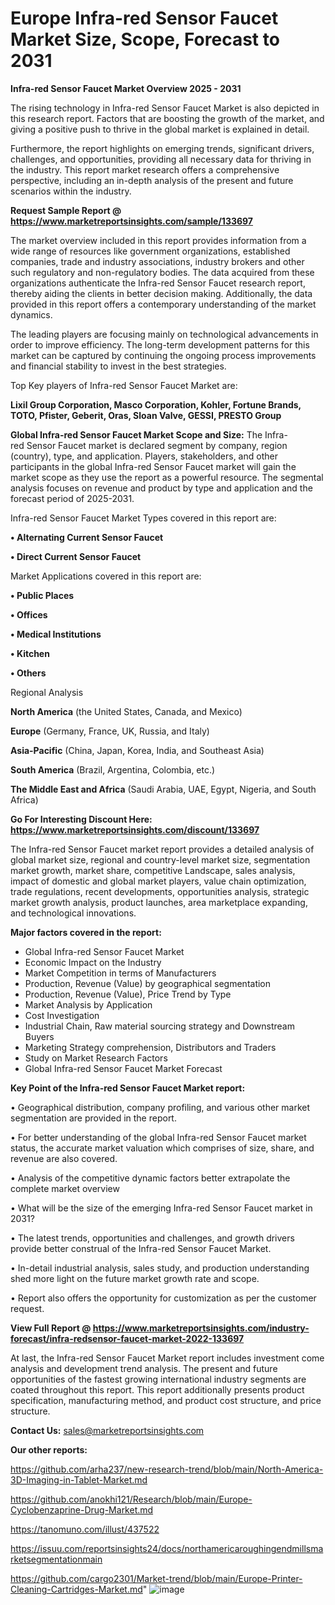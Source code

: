 # Europe Infra-red Sensor Faucet Market Size, Scope, Forecast to 2031

<Strong> Infra-red Sensor Faucet Market Overview 2025 - 2031</strong>

The rising technology in Infra-red Sensor Faucet Market is also depicted in this research report. Factors that are boosting the growth of the market, and giving a positive push to thrive in the global market is explained in detail.

Furthermore, the report highlights on emerging trends, significant drivers, challenges, and opportunities, providing all necessary data for thriving in the industry. This report market research offers a comprehensive perspective, including an in-depth analysis of the present and future scenarios within the industry.

<strong>Request Sample Report @ <a href=https://www.marketreportsinsights.com/sample/133697>https://www.marketreportsinsights.com/sample/133697</a></strong>

The market overview included in this report provides information from a wide range of resources like government organizations, established companies, trade and industry associations, industry brokers and other such regulatory and non-regulatory bodies. The data acquired from these organizations authenticate the Infra-red Sensor Faucet research report, thereby aiding the clients in better decision making. Additionally, the data provided in this report offers a contemporary understanding of the market dynamics.

The leading players are focusing mainly on technological advancements in order to improve efficiency. The long-term development patterns for this market can be captured by continuing the ongoing process improvements and financial stability to invest in the best strategies.

Top Key players of Infra-red Sensor Faucet Market are:

<strong>Lixil Group Corporation, Masco Corporation, Kohler, Fortune Brands, TOTO, Pfister, Geberit, Oras, Sloan Valve, GESSI, PRESTO Group</strong>

<strong><b>Global Infra-red Sensor Faucet Market Scope and Size:</b></strong>
The Infra-red Sensor Faucet market is declared segment by company, region (country), type, and application. Players, stakeholders, and other participants in the global Infra-red Sensor Faucet market will gain the market scope as they use the report as a powerful resource. The segmental analysis focuses on revenue and product by type and application and the forecast period of 2025-2031.

Infra-red Sensor Faucet Market Types covered in this report are:

<strong>• Alternating Current Sensor Faucet

• Direct Current Sensor Faucet</strong>

Market Applications covered in this report are:

<strong>• Public Places

• Offices

• Medical Institutions

• Kitchen

• Others</strong> 

Regional Analysis

<strong>North America</strong> (the United States, Canada, and Mexico)

<strong>Europe</strong> (Germany, France, UK, Russia, and Italy)

<strong>Asia-Pacific</strong> (China, Japan, Korea, India, and Southeast Asia)

<strong>South America</strong> (Brazil, Argentina, Colombia, etc.)

<strong>The Middle East and Africa</strong> (Saudi Arabia, UAE, Egypt, Nigeria, and South Africa)

<strong>Go For Interesting Discount Here: <a href=https://www.marketreportsinsights.com/discount/133697>https://www.marketreportsinsights.com/discount/133697</a></strong>

The Infra-red Sensor Faucet market report provides a detailed analysis of global market size, regional and country-level market size, segmentation market growth, market share, competitive Landscape, sales analysis, impact of domestic and global market players, value chain optimization, trade regulations, recent developments, opportunities analysis, strategic market growth analysis, product launches, area marketplace expanding, and technological innovations.

<strong><b>Major factors covered in the report:</b></strong>
<ul>
  <li>Global Infra-red Sensor Faucet Market </li>
  <li>Economic Impact on the Industry</li>
  <li>Market Competition in terms of Manufacturers</li>
  <li>Production, Revenue (Value) by geographical segmentation</li>
  <li>Production, Revenue (Value), Price Trend by Type</li>
  <li>Market Analysis by Application</li>
  <li>Cost Investigation</li>
  <li>Industrial Chain, Raw material sourcing strategy and Downstream Buyers</li>
  <li>Marketing Strategy comprehension, Distributors and Traders</li>
  <li>Study on Market Research Factors</li>
  <li>Global Infra-red Sensor Faucet Market Forecast</li>
</ul>

<strong><b>Key Point of the Infra-red Sensor Faucet Market report:</b></strong>

• Geographical distribution, company profiling, and various other market segmentation are provided in the report.

• For better understanding of the global Infra-red Sensor Faucet market status, the accurate market valuation which comprises of size, share, and revenue are also covered.

• Analysis of the competitive dynamic factors better extrapolate the complete market overview

• What will be the size of the emerging Infra-red Sensor Faucet market in 2031?

• The latest trends, opportunities and challenges, and growth drivers provide better construal of the Infra-red Sensor Faucet Market.

• In-detail industrial analysis, sales study, and production understanding shed more light on the future market growth rate and scope.

• Report also offers the opportunity for customization as per the customer request.

<strong><b>View Full Report @ <a href=https://www.marketreportsinsights.com/industry-forecast/infra-redsensor-faucet-market-2022-133697>https://www.marketreportsinsights.com/industry-forecast/infra-redsensor-faucet-market-2022-133697</a></b></strong>


At last, the Infra-red Sensor Faucet Market report includes investment come analysis and development trend analysis. The present and future opportunities of the fastest growing international industry segments are coated throughout this report. This report additionally presents product specification, manufacturing method, and product cost structure, and price structure.

<strong>Contact Us:</strong>
sales@marketreportsinsights.com

<strong>Our other reports:</strong>

<a href=https://github.com/arha237/new-research-trend/blob/main/North-America-3D-Imaging-in-Tablet-Market.md>https://github.com/arha237/new-research-trend/blob/main/North-America-3D-Imaging-in-Tablet-Market.md</a>

<a href=https://github.com/anokhi121/Research/blob/main/Europe-Cyclobenzaprine-Drug-Market.md>https://github.com/anokhi121/Research/blob/main/Europe-Cyclobenzaprine-Drug-Market.md</a>

<a href=https://tanomuno.com/illust/437522>https://tanomuno.com/illust/437522</a>

<a href=https://issuu.com/reportsinsights24/docs/northamericaroughingendmillsmarketsegmentationmain>https://issuu.com/reportsinsights24/docs/northamericaroughingendmillsmarketsegmentationmain</a>

<a href=https://github.com/cargo2301/Market-trend/blob/main/Europe-Printer-Cleaning-Cartridges-Market.md>https://github.com/cargo2301/Market-trend/blob/main/Europe-Printer-Cleaning-Cartridges-Market.md</a>"
![image](https://github.com/user-attachments/assets/443bee74-5584-47f1-914a-484092496203)

